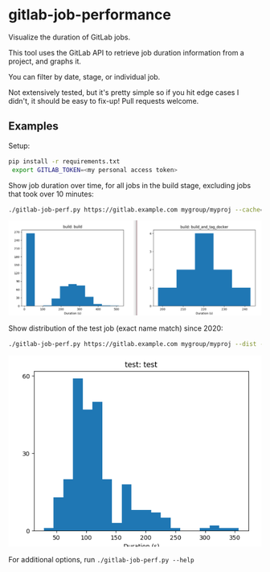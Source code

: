 # gitlab-job-performance

Visualize the duration of GitLab jobs.

This tool uses the GitLab API to retrieve job duration information from a project, and graphs it.

You can filter by date, stage, or individual job.

Not extensively tested, but it's pretty simple so if you hit edge cases I didn't, it should be easy to fix-up! Pull
requests welcome.

## Examples

Setup:

```bash
pip install -r requirements.txt
 export GITLAB_TOKEN=<my personal access token>
```

Show job duration over time, for all jobs in the build stage, excluding jobs that took over 10 minutes:

```bash
./gitlab-job-perf.py https://gitlab.example.com mygroup/myproj --cache=myproj.json --stage=build --ignore-over=600
```

![Duration over time](https://raw.githubusercontent.com/mykter/gitlab-job-performance/master/time.png)

Show distribution of the test job (exact name match) since 2020:

```bash
./gitlab-job-perf.py https://gitlab.example.com mygroup/myproj --dist --cache=myproj.json --job=^test$ --since=2020-01-01
```

![Duration distribution](https://raw.githubusercontent.com/mykter/gitlab-job-performance/master/dist.png)

For additional options, run `./gitlab-job-perf.py --help`
